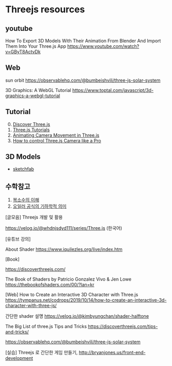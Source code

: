 # Threejs resources

## youtube
How To Export 3D Models With Their Animation From Blender And Import Them Into Your Three.js App
https://www.youtube.com/watch?v=GByT8ActvDk


## Web
sun orbit
https://observablehq.com/@bumbeishvili/three-js-solar-system

3D Graphics: A WebGL Tutorial
https://www.toptal.com/javascript/3d-graphics-a-webgl-tutorial

## Tutorial
0. [Discover Three.js](https://discoverthreejs.com/)
1. [Three.js Tutorials](https://sbcode.net/threejs/)
2. [Animating Camera Movement in Three.js](https://dev.to/pahund/animating-camera-movement-in-three-js-17e9)
3. [How to control Three.js Camera like a Pro](https://medium.com/geekculture/how-to-control-three-js-camera-like-a-pro-a8575a717a2)

## 3D Models
* [sketchfab](https://sketchfab.com/search?q=drone&type=models)

## 수학참고

1. [복소수의 이해](https://blog.naver.com/mykepzzang/222204479008)
2. [오일러 공식의 기하학적 의미](https://angeloyeo.github.io/2020/07/07/Euler_Formula.html)

[글모음]
Threejs 개발 및 활용

https://velog.io/@whdnjsdyd111/series/Three.js (한국어)


[유튜브 강의]

About Shader https://www.iquilezles.org/live/index.htm

[Book]

https://discoverthreejs.com/

The Book of Shaders by Patricio Gonzalez Vivo & Jen Lowe
https://thebookofshaders.com/00/?lan=kr


[Web]
How to Create an Interactive 3D Character with Three.js
https://tympanus.net/codrops/2019/10/14/how-to-create-an-interactive-3d-character-with-three-js/

간단한 shader 설명
https://velog.io/@kimbyungchan/shader-halftone

The Big List of three.js Tips and Tricks
https://discoverthreejs.com/tips-and-tricks/


https://observablehq.com/@bumbeishvili/three-js-solar-system



[실습]
Threejs 로 간단한 게임 만들기, http://bryanjones.us/front-end-development
